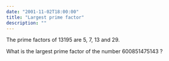 ```yaml
---
date: "2001-11-02T18:00:00"
title: "Largest prime factor"
description: ""
---
```


<p>The prime factors of 13195 are 5, 7, 13 and 29.</p>
<p>What is the largest prime factor of the number 600851475143 ?</p>

